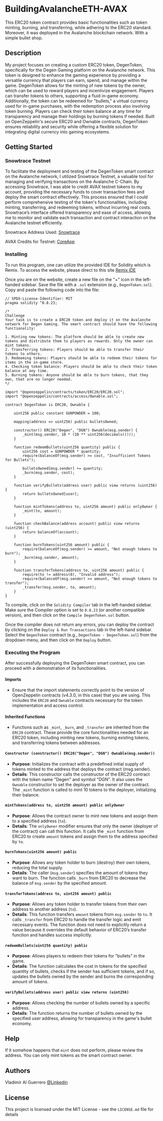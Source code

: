 # BuildingAvalancheETH-AVAX

This ERC20 token contract provides basic functionalities such as token minting, burning, and transferring, while adhering to the ERC20 standard. Moreover, it was deployed in the Avalanche blockchain network. With a simple bullet shop.

## Description

My project focuses on creating a custom ERC20 token, DegenToken, specifically for the Degen Gaming platform on the Avalanche network. This token is designed to enhance the gaming experience by providing a versatile currency that players can earn, spend, and manage within the game. DegenToken allows for the minting of new tokens by the owner, which can be used to reward players and incentivize engagement. Players can transfer tokens to others, supporting a fluid in-game economy. Additionally, the token can be redeemed for "bullets," a virtual currency used for in-game purchases, with the redemption process also involving token burning. Players can check their token balance at any time for transparency and manage their holdings by burning tokens if needed. Built on OpenZeppelin's secure ERC20 and Ownable contracts, DegenToken ensures reliability and security while offering a flexible solution for integrating digital currency into gaming ecosystems.

## Getting Started

### Snowtrace Testnet

To facilitate the deployment and testing of the DegenToken smart contract on the Avalanche network, I utilized Snowtrace Testnet, a valuable tool for managing and verifying transactions on the Avalanche C-Chain. By accessing Snowtrace, I was able to credit AVAX testnet tokens to my account, providing the necessary funds to cover transaction fees and deploy the smart contract effectively. This process ensured that I could perform comprehensive testing of the token's functionalities, including minting, transferring, and redeeming tokens, without incurring real costs. Snowtrace’s interface offered transparency and ease of access, allowing me to monitor and validate each transaction and contract interaction on the Avalanche testnet efficiently.

Snowtrace Address Used: [Snowtrace](https://testnet.snowtrace.io/address/0xcA44aCF69576E7F5F8C717C5f525F737D7451Cd7)

AVAX Credits for Testnet: [CoreApp](https://core.app/tools/testnet-faucet/?subnet=c&token=c&fbclid=IwZXh0bgNhZW0CMTEAAR3Fzah7CG-wC25zStrJnL345nlLVHWOpHaFiuBFAQKWHEUqit_ytHNOPc8_aem_N23vqrgOfdXKUGj2I7RLHw)

### Installing

To run this program, one can utilize the provided IDE for Solidity which is Remix. To access the website, please direct to this site [Remix IDE](https://remix.ethereum.org/)

Once you are on the website, create a new file on the "+" icon in the left-handed sidebar. Save the file with a `.sol` extension (e.g., `DegenToken.sol`). Copy and paste the following code into the file:

```solidity
// SPDX-License-Identifier: MIT
pragma solidity ^0.8.23;

/*
Challenge
Your task is to create a ERC20 token and deploy it on the Avalanche network for Degen Gaming. The smart contract should have the following functionality:

1. Minting new tokens: The platform should be able to create new tokens and distribute them to players as rewards. Only the owner can mint tokens.
2. Transferring tokens: Players should be able to transfer their tokens to others.
3. Redeeming tokens: Players should be able to redeem their tokens for items in the in-game store.
4. Checking token balance: Players should be able to check their token balance at any time.
5. Burning tokens: Anyone should be able to burn tokens, that they own, that are no longer needed.
*/

import "@openzeppelin/contracts/token/ERC20/ERC20.sol";
import "@openzeppelin/contracts/access/Ownable.sol";

contract DegenToken is ERC20, Ownable {
    
    uint256 public constant GUNPOWDER = 100;

    mapping(address => uint256) public bulletsOwned;

    constructor() ERC20("Degen", "DGN") Ownable(msg.sender) {
        _mint(msg.sender, 10 * (10 ** uint256(decimals())));
    }

    function redeemBullets(uint256 quantity) public {
        uint256 cost = GUNPOWDER * quantity;
        require(balanceOf(msg.sender) >= cost, "Insufficient Tokens for Bullets");

        bulletsOwned[msg.sender] += quantity;
        _burn(msg.sender, cost);
    }

    function verifyBullets(address user) public view returns (uint256) {
        return bulletsOwned[user];
    }

    function mintTokens(address to, uint256 amount) public onlyOwner {
        _mint(to, amount);
    }

    function checkBalance(address account) public view returns (uint256) {
        return balanceOf(account);
    }

    function burnTokens(uint256 amount) public {
        require(balanceOf(msg.sender) >= amount, "Not enough tokens to burn");
        _burn(msg.sender, amount);
    }

    function transferTokens(address to, uint256 amount) public {
        require(to != address(0), "Invalid address");
        require(balanceOf(msg.sender) >= amount, "Not enough tokens to transfer");
        _transfer(msg.sender, to, amount);
    }
}
```

To compile, click on the `Solidity Compiler` tab in the left-handed sidebar. Make sure the Compiler option is set to `0.8.23` (or another compatible version), and then click on the `Compile DegenToken.sol` button.

Once the compiler does not return any errors, you can deploy the contract by clicking on the `Deploy & Run Transactions` tab in the left-hand sidebar. Select the `DegenToken` contract (e.g., `DegenToken - DegenToken.sol`) from the dropdown menu, and then click on the `Deploy` button. 

### Executing the Program

After successfully deploying the DegenToken smart contract, you can proceed with a demonstration of its functionalities.

#### Imports
- Ensure that the import statements correctly point to the version of OpenZeppelin contracts (v4.3.0, in this case) that you are using. This includes the `ERC20` and `Ownable` contracts necessary for the token implementation and access control.

#### Inherited Functions
- Functions such as `_mint`, `_burn`, and `_transfer` are inherited from the `ERC20` contract. These provide the core functionalities needed for an ERC20 token, including minting new tokens, burning existing tokens, and transferring tokens between addresses.

#### `Constructor (constructor() ERC20("Degen", "DGN") Ownable(msg.sender))`
- **Purpose**: Initializes the contract with a predefined initial supply of tokens minted to the address that deploys the contract (msg.sender).
- **Details**: This constructor calls the constructor of the ERC20 contract with the token name "Degen" and symbol "DGN". It also uses the `Ownable` constructor to set the deployer as the owner of the contract. The `_mint` function is called to mint 10 tokens to the deployer, initializing their balance.

#### `mintTokens(address to, uint256 amount) public onlyOwner`
- **Purpose**: Allows the contract owner to mint new tokens and assign them to a specified address (`to`).
- **Details**: The `onlyOwner` modifier ensures that only the owner (deployer of the contract) can call this function. It calls the `_mint` function from ERC20 to create `amount` tokens and assign them to the address specified by `to`.

#### `burnTokens(uint256 amount) public`
- **Purpose**: Allows any token holder to burn (destroy) their own tokens, reducing the total supply.
- **Details**: The caller (`msg.sender`) specifies the amount of tokens they want to burn. The function calls `_burn` from ERC20 to decrease the balance of `msg.sender` by the specified amount.

#### `transferTokens(address to, uint256 amount) public`
- **Purpose**: Allows any token holder to transfer tokens from their own address to another address (`to`).
- **Details**: This function transfers `amount` tokens from `msg.sender` to `to`. It calls `_transfer` from ERC20 to handle the transfer logic and emit necessary events. The function does not need to explicitly return a value because it overrides the default behavior of ERC20’s transfer function and handles success implicitly.

#### `redeemBullets(uint256 quantity) public`
- **Purpose**: Allows players to redeem their tokens for "bullets" in the game.
- **Details**: The function calculates the cost in tokens for the specified quantity of bullets, checks if the sender has sufficient tokens, and if so, updates the bullets owned by the sender and burns the corresponding amount of tokens.

#### `verifyBullets(address user) public view returns (uint256)`
- **Purpose**: Allows checking the number of bullets owned by a specific address.
- **Details**: The function returns the number of bullets owned by the specified user address, allowing for transparency in the game's bullet economy.
  
## Help

If it somehow happens that `mint` does not perform, please review the address. You can only mint tokens as the smart contract owner.

## Authors

Vladimir Al Guerrero
[@Linkedin](https://www.linkedin.com/in/vladimir-al-guerrero-178b6a24b/)

## License

This project is licensed under the MIT License - see the `LICENSE.md` file for details
